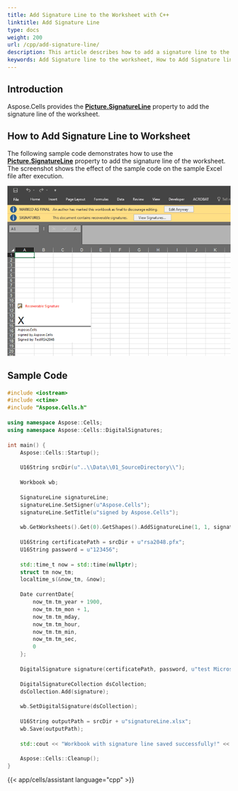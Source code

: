 ```yaml
---
title: Add Signature Line to the Worksheet with C++
linktitle: Add Signature Line
type: docs
weight: 200
url: /cpp/add-signature-line/
description: This article describes how to add a signature line to the worksheet using C++ codes with Aspose.Cells for C++.
keywords: Add Signature line to the worksheet, How to Add Signature line to the worksheet, How to Add Signature Line to Worksheet, How to add the signature line of the worksheet.
---
```


## **Introduction**

Aspose.Cells provides the [**Picture.SignatureLine**](https://reference.aspose.com/cells/cpp/aspose.cells.drawing/signatureline/) property to add the signature line of the worksheet.

## **How to Add Signature Line to Worksheet**

The following sample code demonstrates how to use the [**Picture.SignatureLine**](https://reference.aspose.com/cells/cpp/aspose.cells.drawing/signatureline/) property to add the signature line of the worksheet. The screenshot shows the effect of the sample code on the sample Excel file after execution.

![todo:image_alt_text](add-signature-line.png)

## **Sample Code**

```cpp
#include <iostream>
#include <ctime>
#include "Aspose.Cells.h"

using namespace Aspose::Cells;
using namespace Aspose::Cells::DigitalSignatures;

int main() {
    Aspose::Cells::Startup();

    U16String srcDir(u"..\\Data\\01_SourceDirectory\\");

    Workbook wb;

    SignatureLine signatureLine;
    signatureLine.SetSigner(u"Aspose.Cells");
    signatureLine.SetTitle(u"signed by Aspose.Cells");

    wb.GetWorksheets().Get(0).GetShapes().AddSignatureLine(1, 1, signatureLine);

    U16String certificatePath = srcDir + u"rsa2048.pfx";
    U16String password = u"123456";

    std::time_t now = std::time(nullptr);
    struct tm now_tm;
    localtime_s(&now_tm, &now);

    Date currentDate{
        now_tm.tm_year + 1900,
        now_tm.tm_mon + 1,
        now_tm.tm_mday,
        now_tm.tm_hour,
        now_tm.tm_min,
        now_tm.tm_sec,
        0
    };

    DigitalSignature signature(certificatePath, password, u"test Microsoft Office signature line", currentDate);

    DigitalSignatureCollection dsCollection;
    dsCollection.Add(signature);

    wb.SetDigitalSignature(dsCollection);

    U16String outputPath = srcDir + u"signatureLine.xlsx";
    wb.Save(outputPath);

    std::cout << "Workbook with signature line saved successfully!" << std::endl;

    Aspose::Cells::Cleanup();
}
```
{{< app/cells/assistant language="cpp" >}}